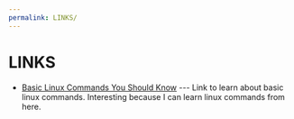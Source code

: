 ```yaml
---
permalink: LINKS/
---
```


# LINKS

* [Basic Linux Commands You Should Know](https://linuxopsys.com/topics/basic-linux-commands) --- 
Link to learn about basic linux commands. Interesting because I can learn linux commands from here.
